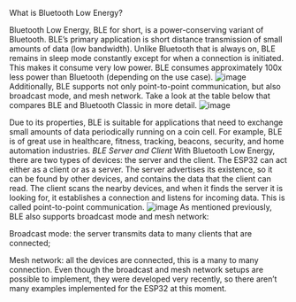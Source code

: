 What is Bluetooth Low Energy?

Bluetooth Low Energy, BLE for short, is a power-conserving variant of Bluetooth. BLE’s primary application is short distance transmission of small amounts of data (low bandwidth). Unlike Bluetooth that is always on, BLE remains in sleep mode constantly except for when a connection is initiated.
This makes it consume very low power. BLE consumes approximately 100x less power than Bluetooth (depending on the use case).
![image](https://user-images.githubusercontent.com/97583689/218306679-6bed89cf-3e93-45df-b8ce-34496dcb93c1.png)
Additionally, BLE supports not only point-to-point communication, but also broadcast mode, and mesh network.
Take a look at the table below that compares BLE and Bluetooth Classic in more detail.
![image](https://user-images.githubusercontent.com/97583689/218306707-e6436099-da91-4bcb-b1a3-42935d566a12.png)

Due to its properties, BLE is suitable for applications that need to exchange small amounts of data periodically running on a coin cell. For example, BLE is of great use in healthcare, fitness, tracking, beacons, security, and home automation industries.
*BLE Server and Client*
With Bluetooth Low Energy, there are two types of devices: the server and the client. The ESP32 can act either as a client or as a server.
The server advertises its existence, so it can be found by other devices, and contains the data that the client can read. The client scans the nearby devices, and when it finds the server it is looking for, it establishes a connection and listens for incoming data. This is called point-to-point communication.
![image](https://user-images.githubusercontent.com/97583689/218306763-cb07244c-f1e2-44d9-9d68-6d194b2f6a58.png)
As mentioned previously, BLE also supports broadcast mode and mesh network:

Broadcast mode: the server transmits data to many clients that are connected;

Mesh network: all the devices are connected, this is a many to many connection.
Even though the broadcast and mesh network setups are possible to implement, they were developed very recently, so there aren’t many examples implemented for the ESP32 at this moment.
